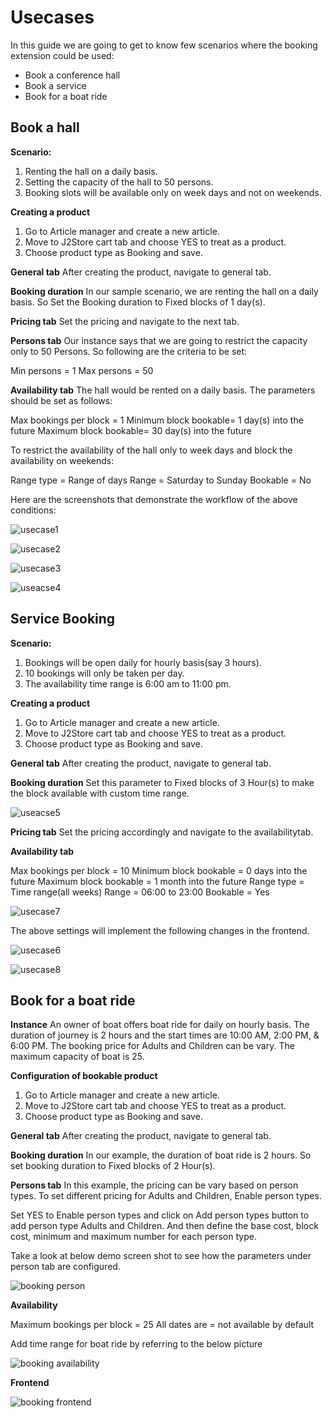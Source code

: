 # Usecases

In this guide we are going to get to know few scenarios where the booking extension could be used:

* Book a conference hall
* Book a service
* Book for a boat ride

## Book a hall <a id="book-a-hall"></a>

**Scenario:**

1. Renting the hall on a daily basis.
2. Setting the capacity of the hall to 50 persons.
3. Booking slots will be available only on week days and not on weekends.

**Creating a product**

1. Go to Article manager and create a new article.
2. Move to J2Store cart tab and choose YES to treat as a product.
3. Choose product type as Booking and save.

**General tab** After creating the product, navigate to general tab.

**Booking duration** In our sample scenario, we are renting the hall on a daily basis. So Set the Booking duration to Fixed blocks of 1 day\(s\).

**Pricing tab** Set the pricing and navigate to the next tab.

**Persons tab** Our instance says that we are going to restrict the capacity only to 50 Persons. So following are the criteria to be set:

Min persons = 1 Max persons = 50

**Availability tab** The hall would be rented on a daily basis. The parameters should be set as follows:

Max bookings per block = 1 Minimum block bookable= 1 day\(s\) into the future Maximum block bookable= 30 day\(s\) into the future

To restrict the availability of the hall only to week days and block the availability on weekends:

Range type = Range of days Range = Saturday to Sunday Bookable = No

Here are the screenshots that demonstrate the workflow of the above conditions:

![usecase1](https://raw.githubusercontent.com/j2store/doc-images/master/booking-and-reservations/usecases/booking-app-usecase1.png)

![usecase2](https://raw.githubusercontent.com/j2store/doc-images/master/booking-and-reservations/usecases/booking-app-usecase2.png)

![usecase3](https://raw.githubusercontent.com/j2store/doc-images/master/booking-and-reservations/usecases/booking-app-usecase3.png)

![useacse4](https://raw.githubusercontent.com/j2store/doc-images/master/booking-and-reservations/usecases/booking-app-usecase4.png)

## Service Booking <a id="service-booking"></a>

**Scenario:**

1. Bookings will be open daily for hourly basis\(say 3 hours\).
2. 10 bookings will only be taken per day.
3. The availability time range is 6:00 am to 11:00 pm.

**Creating a product**

1. Go to Article manager and create a new article.
2. Move to J2Store cart tab and choose YES to treat as a product.
3. Choose product type as Booking and save.

**General tab** After creating the product, navigate to general tab.

**Booking duration** Set this parameter to Fixed blocks of 3 Hour\(s\) to make the block available with custom time range.

![useacse5](https://raw.githubusercontent.com/j2store/doc-images/master/booking-and-reservations/usecases/booking-app-usecase5.png)

**Pricing tab** Set the pricing accordingly and navigate to the availabilitytab.

**Availability tab**

Max bookings per block = 10 Minimum block bookable = 0 days into the future Maximum block bookable = 1 month into the future Range type = Time range\(all weeks\) Range = 06:00 to 23:00 Bookable = Yes

![usecase7](https://raw.githubusercontent.com/j2store/doc-images/master/booking-and-reservations/usecases/booking-app-usecase7.png)

The above settings will implement the following changes in the frontend.

![usecase6](https://raw.githubusercontent.com/j2store/doc-images/master/booking-and-reservations/usecases/booking-app-usecase6.png)

![usecase8](https://raw.githubusercontent.com/j2store/doc-images/master/booking-and-reservations/usecases/booking-app-usecase8.png)

## Book for a boat ride <a id="book-for-a-boat-ride"></a>

**Instance** An owner of boat offers boat ride for daily on hourly basis. The duration of journey is 2 hours and the start times are 10:00 AM, 2:00 PM, & 6:00 PM. The booking price for Adults and Children can be vary. The maximum capacity of boat is 25.

**Configuration of bookable product**

1. Go to Article manager and create a new article.
2. Move to J2Store cart tab and choose YES to treat as a product.
3. Choose product type as Booking and save.

**General tab** After creating the product, navigate to general tab.

**Booking duration** In our example, the duration of boat ride is 2 hours. So set booking duration to Fixed blocks of 2 Hour\(s\).

**Persons tab** In this example, the pricing can be vary based on person types. To set different pricing for Adults and Children, Enable person types.

Set YES to Enable person types and click on Add person types button to add person type Adults and Children. And then define the base cost, block cost, minimum and maximum number for each person type.

Take a look at below demo screen shot to see how the parameters under person tab are configured.

![booking person](https://raw.githubusercontent.com/j2store/doc-images/master/booking-and-reservations/usecases/usecase3-booking-person.png)

**Availability**

Maximum bookings per block = 25 All dates are = not available by default

Add time range for boat ride by referring to the below picture

![booking availability](https://raw.githubusercontent.com/j2store/doc-images/master/booking-and-reservations/usecases/usecase3-booking-availability.png)

**Frontend**

![booking frontend](https://raw.githubusercontent.com/j2store/doc-images/master/booking-and-reservations/usecases/usecase3-booking-frontend.png)

